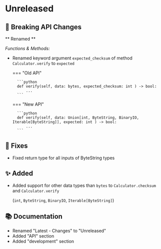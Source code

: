 # Unreleased 

## 🚨 Breaking API Changes 

** Renamed **

*Functions & Methods:*

* Renamed keyword argument `expected_checksum` of method `Calculator.verify` to `expected`

    === "Old API"

        ```python
        def verify(self, data: bytes, expected_checksum: int ) -> bool:
            ...
        ```
      
    === "New API"
      
        ```python
        def verify(self, data: Union[int, ByteString, BinaryIO, Iterable[ByteString]], expected: int ) -> bool:
            ...
        ```
 
## 🐛 Fixes
* Fixed return type for all inputs of ByteString types

## ✨ Added
* Added support for other data types than `bytes` to `Calculator.checksum` and `Calculator.verify`
 
     (`int`, `ByteString`, `BinaryIO`, `Iterable[ByteString]`)

## 📚 Documentation
* Renamed "Latest - Changes" to "Unreleased"
* Added "API" section
* Added "development" section
